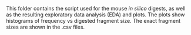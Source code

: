 This folder contains the script used for the mouse *in silico* digests, as well as the resulting exploratory data analysis (EDA) and plots.
The plots show histograms of frequency vs digested fragment size. The exact fragment sizes are shown in the .csv files.
